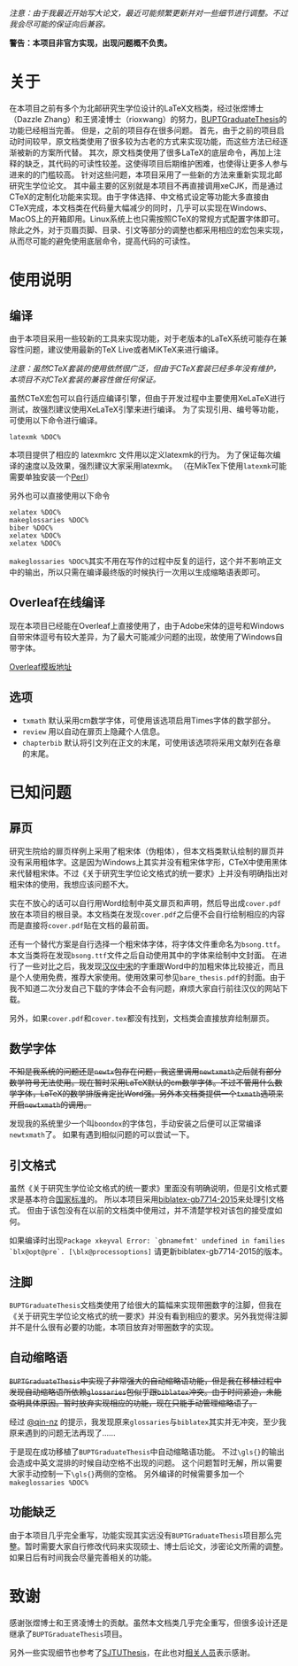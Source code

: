 *注意：由于我最近开始写大论文，最近可能频繁更新并对一些细节进行调整。不过我会尽可能的保证向后兼容。*

**警告：本项目非官方实现，出现问题概不负责。**

# 关于

在本项目之前有多个为北邮研究生学位设计的LaTeX文档类，经过张煜博士（Dazzle Zhang）和王贤凌博士（rioxwang）的努力，[BUPTGraduateThesis](https://github.com/rioxwang/BUPTGraduateThesis)的功能已经相当完善。
但是，之前的项目存在很多问题。
首先，由于之前的项目启动时间较早，原文档类使用了很多较为古老的方式来实现功能，而这些方法已经逐渐被新的方案所代替。
其次，原文档类使用了很多LaTeX的底层命令，再加上注释的缺乏，其代码的可读性较差。这使得项目后期维护困难，也使得让更多人参与进来的的门槛较高。
针对这些问题，本项目采用了一些新的方法来重新实现北邮研究生学位论文。
其中最主要的区别就是本项目不再直接调用xeCJK，而是通过CTeX的定制化功能来实现。由于字体选择、中文格式设定等功能大多直接由CTeX完成，本文档类在代码量大幅减少的同时，几乎可以实现在Windows、MacOS上的开箱即用。Linux系统上也只需按照CTeX的常规方式配置字体即可。
除此之外，对于页眉页脚、目录、引文等部分的调整也都采用相应的宏包来实现，从而尽可能的避免使用底层命令，提高代码的可读性。

# 使用说明

## 编译

由于本项目采用一些较新的工具来实现功能，对于老版本的LaTeX系统可能存在兼容性问题，建议使用最新的TeX Live或者MiKTeX来进行编译。

*注意：虽然CTeX套装的使用依然很广泛，但由于CTeX套装已经多年没有维护，本项目不对CTeX套装的兼容性做任何保证。*

虽然CTeX宏包可以自行适应编译引擎，但由于开发过程中主要使用XeLaTeX进行测试，故强烈建议使用XeLaTeX引擎来进行编译。
为了实现引用、编号等功能，可使用以下命令进行编译。

```
latexmk %DOC%
```
本项目提供了相应的 latexmkrc 文件用以定义latexmk的行为。
为了保证每次编译的速度以及效果，强烈建议大家采用latexmk。
（在MikTex下使用`latexmk`可能需要单独安装一个[Perl](http://strawberryperl.com/)）

另外也可以直接使用以下命令
```
xelatex %DOC%
makeglossaries %DOC%
biber %DOC%
xelatex %DOC%
xelatex %DOC%
```

`makeglossaries %DOC%`其实不用在写作的过程中反复的运行，这个并不影响正文中的输出，所以只需在编译最终版的时候执行一次用以生成缩略语表即可。

## Overleaf在线编译

现在本项目已经能在Overleaf上直接使用了，由于Adobe宋体的逗号和Windows自带宋体逗号有较大差异，为了最大可能减少问题的出现，故使用了Windows自带字体。

[Overleaf模板地址](https://www.overleaf.com/latex/templates/beijing-university-of-posts-and-telecommunications-master-slash-phd-thesis-template/dkpkvpsvvhpg)

## 选项

- `txmath` 默认采用cm数学字体，可使用该选项启用Times字体的数学部分。
- `review` 用以自动在扉页上隐藏个人信息。
- `chapterbib` 默认将引文列在正文的末尾，可使用该选项将采用文献列在各章的末尾。

# 已知问题

## 扉页

研究生院给的扉页样例上采用了粗宋体（伪粗体），但本文档类默认绘制的扉页并没有采用粗体字。这是因为Windows上其实并没有粗宋体字形，CTeX中使用黑体来代替粗宋体。不过《关于研究生学位论文格式的统一要求》上并没有明确指出对粗宋体的使用，我想应该问题不大。

实在不放心的话可以自行用Word绘制中英文扉页和声明，然后导出成`cover.pdf`放在本项目的根目录。本文档类在发现`cover.pdf`之后便不会自行绘制相应的内容而是直接将`cover.pdf`贴在文档的最前面。


还有一个替代方案是自行选择一个粗宋体字体，将字体文件重命名为`bsong.ttf`。本文当类将在发现`bsong.ttf`文件之后自动使用其中的字体来绘制中文封面。
在进行了一些对比之后，我发现[汉仪中宋](http://www.hanyi.com.cn/productdetail.php?id=973)的字重跟Word中的加粗宋体比较接近，而且是个人使用免费，推荐大家使用。使用效果可参见`bare_thesis.pdf`的封面。由于我不知道二次分发自己下载的字体会不会有问题，麻烦大家自行前往汉仪的网站下载。

另外，如果`cover.pdf`和`cover.tex`都没有找到，文档类会直接放弃绘制扉页。

## 数学字体

~~不知是我系统的问题还是`newtx`包存在问题，我这里调用`newtxmath`之后就有部分数学符号无法使用。现在暂时采用LaTeX默认的cm数学字体。不过不管用什么数学字体，LaTeX的数学排版肯定比Word强。另外本文档类提供一个`txmath`选项来开启`newtxmath`的调用。~~

发现我的系统里少一个叫`boondox`的字体包，手动安装之后便可以正常编译`newtxmath`了。
如果有遇到相似问题的可以尝试一下。

## 引文格式

虽然《关于研究生学位论文格式的统一要求》里面没有明确说明，但是引文格式要求是基本符合[国家标准](https://zh.wikipedia.org/wiki/%E6%96%87%E5%90%8E%E5%8F%82%E8%80%83%E6%96%87%E7%8C%AE%E8%91%97%E5%BD%95%E8%A7%84%E5%88%99)的。
所以本项目采用[biblatex-gb7714-2015](https://www.ctan.org/pkg/biblatex-gb7714-2015)来处理引文格式。
但由于该包没有在以前的文档类中使用过，并不清楚学校对该包的接受度如何。

如果编译时出现```Package xkeyval Error: `gbnamefmt' undefined in families `blx@opt@pre`. [\blx@processoptions]``` 请更新biblatex-gb7714-2015的版本。

## 注脚

`BUPTGraduateThesis`文档类使用了给很大的篇幅来实现带圈数字的注脚，但我在《关于研究生学位论文格式的统一要求》并没有看到相应的要求。另外我觉得注脚并不是什么很有必要的功能，本项目放弃对带圈数字的实现。


## 自动缩略语

~~`BUPTGraduateThesis`中实现了非常强大的自动缩略语功能，但是我在移植过程中发现自动缩略语所依赖`glossaries`包似乎跟`biblatex`冲突。由于时间紧迫，未能查明具体原因。暂时放弃实现相应的功能，现在只能手动管理缩略语了。~~

经过 [@qin-nz](https://github.com/qin-nz) 的提示，我发现原来`glossaries`与`biblatex`其实并无冲突，至少我原来遇到的问题无法再现了……

于是现在成功移植了`BUPTGraduateThesis`中自动缩略语功能。
不过`\gls{}`的输出会造成中英文混排的时候自动空格不出现的问题。
这个问题暂时无解，所以需要大家手动控制一下`\gls{}`两侧的空格。
另外编译的时候需要多加一个`makeglossaries %DOC%`

## 功能缺乏

由于本项目几乎完全重写，功能实现其实远没有`BUPTGraduateThesis`项目那么完整。暂时需要大家自行修改代码来实现硕士、博士后论文，涉密论文所需的调整。如果日后有时间我会尽量完善相关的功能。

# 致谢

感谢张煜博士和王贤凌博士的贡献。虽然本文档类几乎完全重写，但很多设计还是继承了`BUPTGraduateThesis`项目。

另外一些实现细节也参考了[SJTUThesis](https://github.com/sjtug/SJTUThesis)，在此也对[相关人员](https://github.com/sjtug/SJTUThesis/graphs/contributors)表示感谢。

